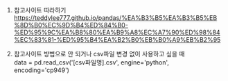 1. 참고사이트 따라하기  
https://teddylee777.github.io/pandas/%EA%B3%B5%EA%B3%B5%EB%8D%B0%EC%9D%B4%ED%84%B0-%ED%95%9C%EA%B8%80%EA%B9%A8%EC%A7%90%ED%98%84%EC%83%81-%ED%95%B4%EA%B2%B0%EB%B0%A9%EB%B2%95

2. 참고사이트 방법으로 안 되거나 csv파일 변경 없이 사용하고 싶을 때  
data = pd.read_csv('[csv파일명].csv', engine='python', encoding='cp949')
